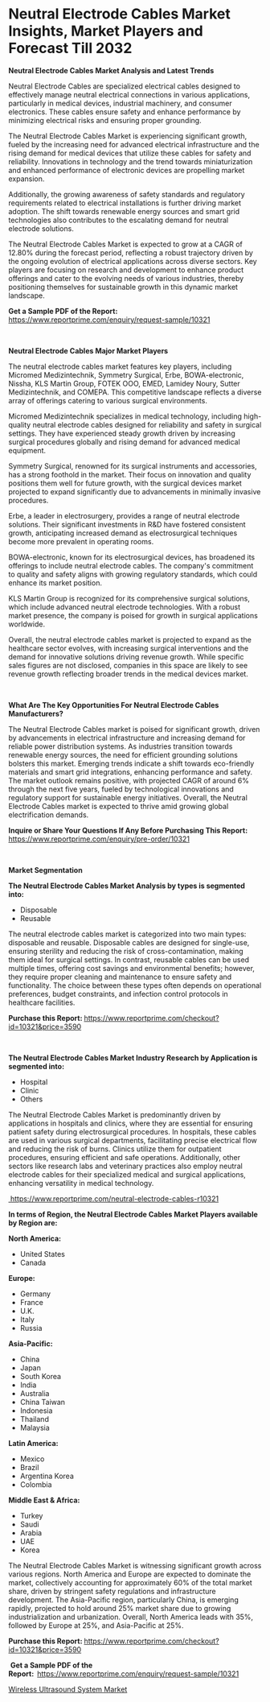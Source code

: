 <p><h1>Neutral Electrode Cables Market Insights, Market Players and Forecast Till 2032</h1></p><p><strong>Neutral Electrode Cables Market Analysis and Latest Trends</strong></p>
<p><p>Neutral Electrode Cables are specialized electrical cables designed to effectively manage neutral electrical connections in various applications, particularly in medical devices, industrial machinery, and consumer electronics. These cables ensure safety and enhance performance by minimizing electrical risks and ensuring proper grounding.</p><p>The Neutral Electrode Cables Market is experiencing significant growth, fueled by the increasing need for advanced electrical infrastructure and the rising demand for medical devices that utilize these cables for safety and reliability. Innovations in technology and the trend towards miniaturization and enhanced performance of electronic devices are propelling market expansion. </p><p>Additionally, the growing awareness of safety standards and regulatory requirements related to electrical installations is further driving market adoption. The shift towards renewable energy sources and smart grid technologies also contributes to the escalating demand for neutral electrode solutions. </p><p>The Neutral Electrode Cables Market is expected to grow at a CAGR of 12.80% during the forecast period, reflecting a robust trajectory driven by the ongoing evolution of electrical applications across diverse sectors. Key players are focusing on research and development to enhance product offerings and cater to the evolving needs of various industries, thereby positioning themselves for sustainable growth in this dynamic market landscape.</p></p>
<p><strong>Get a Sample PDF of the Report:&nbsp;</strong> <a href="https://www.reportprime.com/enquiry/request-sample/10321?utm_campaign=2997&utm_medium=2&utm_source=Github&utm_content=ia&utm_term=20032025&utm_id=neutral-electrode-cables">https://www.reportprime.com/enquiry/request-sample/10321</a></p>
<p>&nbsp;</p>
<p><strong>Neutral Electrode Cables Major Market Players</strong></p>
<p><p>The neutral electrode cables market features key players, including Micromed Medizintechnik, Symmetry Surgical, Erbe, BOWA-electronic, Nissha, KLS Martin Group, FOTEK OOO, EMED, Lamidey Noury, Sutter Medizintechnik, and COMEPA. This competitive landscape reflects a diverse array of offerings catering to various surgical environments.</p><p>Micromed Medizintechnik specializes in medical technology, including high-quality neutral electrode cables designed for reliability and safety in surgical settings. They have experienced steady growth driven by increasing surgical procedures globally and rising demand for advanced medical equipment.</p><p>Symmetry Surgical, renowned for its surgical instruments and accessories, has a strong foothold in the market. Their focus on innovation and quality positions them well for future growth, with the surgical devices market projected to expand significantly due to advancements in minimally invasive procedures.</p><p>Erbe, a leader in electrosurgery, provides a range of neutral electrode solutions. Their significant investments in R&D have fostered consistent growth, anticipating increased demand as electrosurgical techniques become more prevalent in operating rooms.</p><p>BOWA-electronic, known for its electrosurgical devices, has broadened its offerings to include neutral electrode cables. The company's commitment to quality and safety aligns with growing regulatory standards, which could enhance its market position.</p><p>KLS Martin Group is recognized for its comprehensive surgical solutions, which include advanced neutral electrode technologies. With a robust market presence, the company is poised for growth in surgical applications worldwide.</p><p>Overall, the neutral electrode cables market is projected to expand as the healthcare sector evolves, with increasing surgical interventions and the demand for innovative solutions driving revenue growth. While specific sales figures are not disclosed, companies in this space are likely to see revenue growth reflecting broader trends in the medical devices market.</p></p>
<p>&nbsp;</p>
<p><strong>What Are The Key Opportunities For Neutral Electrode Cables Manufacturers?</strong></p>
<p><p>The Neutral Electrode Cables market is poised for significant growth, driven by advancements in electrical infrastructure and increasing demand for reliable power distribution systems. As industries transition towards renewable energy sources, the need for efficient grounding solutions bolsters this market. Emerging trends indicate a shift towards eco-friendly materials and smart grid integrations, enhancing performance and safety. The market outlook remains positive, with projected CAGR of around 6% through the next five years, fueled by technological innovations and regulatory support for sustainable energy initiatives. Overall, the Neutral Electrode Cables market is expected to thrive amid growing global electrification demands.</p></p>
<p><strong>Inquire or Share Your Questions If Any Before Purchasing This Report:</strong> <a href="https://www.reportprime.com/enquiry/pre-order/10321?utm_campaign=2997&utm_medium=2&utm_source=Github&utm_content=ia&utm_term=20032025&utm_id=neutral-electrode-cables">https://www.reportprime.com/enquiry/pre-order/10321</a></p>
<p>&nbsp;</p>
<p><strong>Market Segmentation</strong></p>
<p><strong>The Neutral Electrode Cables Market Analysis by types is segmented into:</strong></p>
<p><ul><li>Disposable</li><li>Reusable</li></ul></p>
<p><p>The neutral electrode cables market is categorized into two main types: disposable and reusable. Disposable cables are designed for single-use, ensuring sterility and reducing the risk of cross-contamination, making them ideal for surgical settings. In contrast, reusable cables can be used multiple times, offering cost savings and environmental benefits; however, they require proper cleaning and maintenance to ensure safety and functionality. The choice between these types often depends on operational preferences, budget constraints, and infection control protocols in healthcare facilities.</p></p>
<p><strong>Purchase this Report:&nbsp;</strong><a href="https://www.reportprime.com/checkout?id=10321&price=3590&utm_campaign=2997&utm_medium=2&utm_source=Github&utm_content=ia&utm_term=20032025&utm_id=neutral-electrode-cables">https://www.reportprime.com/checkout?id=10321&price=3590</a></p>
<p>&nbsp;</p>
<p><strong>The Neutral Electrode Cables Market Industry Research by Application is segmented into:</strong></p>
<p><ul><li>Hospital</li><li>Clinic</li><li>Others</li></ul></p>
<p><p>The Neutral Electrode Cables Market is predominantly driven by applications in hospitals and clinics, where they are essential for ensuring patient safety during electrosurgical procedures. In hospitals, these cables are used in various surgical departments, facilitating precise electrical flow and reducing the risk of burns. Clinics utilize them for outpatient procedures, ensuring efficient and safe operations. Additionally, other sectors like research labs and veterinary practices also employ neutral electrode cables for their specialized medical and surgical applications, enhancing versatility in medical technology.</p></p>
<p><a href="https://www.reportprime.com/neutral-electrode-cables-r10321?utm_campaign=2997&utm_medium=2&utm_source=Github&utm_content=ia&utm_term=20032025&utm_id=neutral-electrode-cables">&nbsp;https://www.reportprime.com/neutral-electrode-cables-r10321</a></p>
<p><strong>In terms of Region, the Neutral Electrode Cables Market Players available by Region are:</strong></p>
<p>
    <p> <strong> North America: </strong>
        <ul>
            <li>United States</li>
            <li>Canada</li>
        </ul>
        </p> 
    <p> <strong> Europe: </strong>
        <ul>
            <li>Germany</li>
            <li>France</li>
            <li>U.K.</li>
            <li>Italy</li>
            <li>Russia</li>
        </ul>
        </p> 
    <p> <strong> Asia-Pacific: </strong>
        <ul>
            <li>China</li>
            <li>Japan</li>
            <li>South Korea</li>
            <li>India</li>
            <li>Australia</li>
            <li>China Taiwan</li>
            <li>Indonesia</li>
            <li>Thailand</li>
            <li>Malaysia</li>
        </ul>
        </p> 
    <p> <strong> Latin America: </strong>
        <ul>
            <li>Mexico</li>
            <li>Brazil</li>
            <li>Argentina Korea</li>
            <li>Colombia</li>
        </ul>
        </p> 
    <p> <strong> Middle East & Africa: </strong>
        <ul>
            <li>Turkey</li>
            <li>Saudi</li>
            <li>Arabia</li>
            <li>UAE</li>
            <li>Korea</li>
        </ul>
    </p>
    </p>
<p><p>The Neutral Electrode Cables Market is witnessing significant growth across various regions. North America and Europe are expected to dominate the market, collectively accounting for approximately 60% of the total market share, driven by stringent safety regulations and infrastructure development. The Asia-Pacific region, particularly China, is emerging rapidly, projected to hold around 25% market share due to growing industrialization and urbanization. Overall, North America leads with 35%, followed by Europe at 25%, and Asia-Pacific at 25%.</p></p>
<p><strong>Purchase this Report: </strong><a href="https://www.reportprime.com/checkout?id=10321&price=3590&utm_campaign=2997&utm_medium=2&utm_source=Github&utm_content=ia&utm_term=20032025&utm_id=neutral-electrode-cables">https://www.reportprime.com/checkout?id=10321&price=3590</a></p>
<p>&nbsp;<strong>Get a Sample PDF of the Report:&nbsp;&nbsp;</strong><a href="https://www.reportprime.com/enquiry/request-sample/10321?utm_campaign=2997&utm_medium=2&utm_source=Github&utm_content=ia&utm_term=20032025&utm_id=neutral-electrode-cables">https://www.reportprime.com/enquiry/request-sample/10321</a></p>
<p><strong></strong></p>
<p><p><a href="https://github.com/wilzeryammy/Market-Research-Report-List-1/blob/main/wireless-ultrasound-system-market.md?utm_campaign=2997&utm_medium=2&utm_source=Github&utm_content=ia&utm_term=20032025&utm_id=neutral-electrode-cables">Wireless Ultrasound System Market</a></p></p>